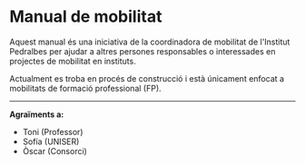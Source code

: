 # Manual de mobilitat

Aquest manual és una iniciativa de la coordinadora de mobilitat de l'Institut Pedralbes per ajudar a altres persones responsables o interessades en projectes de mobilitat en instituts. 

Actualment es troba en procés de construcció i està únicament enfocat a mobilitats de formació professional (FP). 

---
**Agraïments a:** 

- Toni (Professor)
- Sofía (UNISER)
- Òscar (Consorci)
